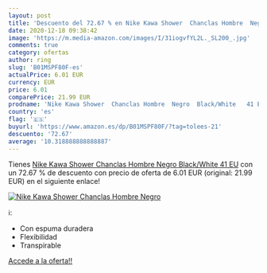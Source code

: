 ```yaml
---
layout: post
title: 'Descuento del 72.67 % en Nike Kawa Shower  Chanclas Hombre  Negro'
date: 2020-12-18 09:38:42
image: 'https://m.media-amazon.com/images/I/31iogvfYL2L._SL200_.jpg'
comments: true
category: ofertas
author: ring
slug: 'B01MSPF80F-es'
actualPrice: 6.01 EUR
currency: EUR
price: 6.01
comparePrice: 21.99 EUR
prodname: 'Nike Kawa Shower  Chanclas Hombre  Negro  Black/White   41 EU'
country: 'es'
flag: '🇪🇸'
buyurl: 'https://www.amazon.es/dp/B01MSPF80F/?tag=tolees-21'
descuento: '72.67'
average: '10.318888888888887'
---
```


Tienes [Nike Kawa Shower  Chanclas Hombre  Negro  Black/White   41 EU](https://www.amazon.es/dp/B01MSPF80F/?tag=tolees-21) con un 72.67 % de descuento con precio de oferta de 6.01 EUR (original: 21.99 EUR) en el siguiente enlace!

[![Nike Kawa Shower  Chanclas Hombre  Negro](https://m.media-amazon.com/images/I/31iogvfYL2L._SL200_.jpg)](https://www.amazon.es/dp/B01MSPF80F/?tag=tolees-21)

ℹ️:

- Con espuma duradera
- Flexibilidad
- Transpirable

[Accede a la oferta!!](https://www.amazon.es/dp/B01MSPF80F/?tag=tolees-21)
